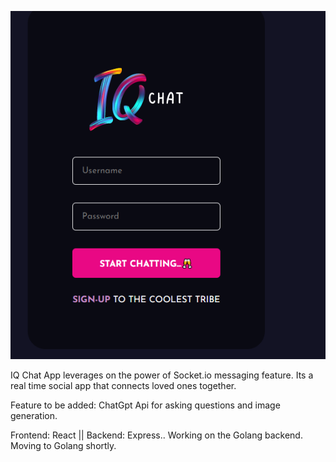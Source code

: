 ![1680744926322](image/Readme/1680744926322.png)

IQ Chat App leverages on the power of Socket.io messaging feature. Its a real time social app that connects loved ones together. 

Feature to be added: ChatGpt Api for asking questions and image generation.

Frontend: React || Backend: Express.. Working on the Golang backend. Moving to Golang shortly.
